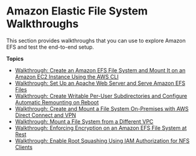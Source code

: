 # Amazon Elastic File System Walkthroughs<a name="walkthroughs"></a>

This section provides walkthroughs that you can use to explore Amazon EFS and test the end\-to\-end setup\.

**Topics**
+ [Walkthrough: Create an Amazon EFS File System and Mount It on an Amazon EC2 Instance Using the AWS CLI](wt1-getting-started.md)
+ [Walkthrough: Set Up an Apache Web Server and Serve Amazon EFS Files](wt2-apache-web-server.md)
+ [Walkthrough: Create Writable Per\-User Subdirectories and Configure Automatic Remounting on Reboot](accessing-fs-nfs-permissions-per-user-subdirs.md)
+ [Walkthrough: Create and Mount a File System On\-Premises with AWS Direct Connect and VPN](efs-onpremises.md)
+ [Walkthrough: Mount a File System from a Different VPC](efs-different-vpc.md)
+ [Walkthrough: Enforcing Encryption on an Amazon EFS File System at Rest](efs-enforce-encryption.md)
+ [Walkthrough: Enable Root Squashing Using IAM Authorization for NFS Clients](enable-root-squashing.md)